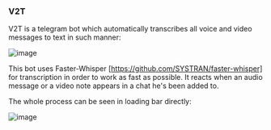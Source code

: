 ### V2T 
V2T is a telegram bot which automatically transcribes all voice and video messages to text in such manner:

![image](https://github.com/Shtirmann/V2T/assets/103894479/ca185921-5e7c-4f4f-bc7d-55db11a54627)

This bot uses Faster-Whisper [https://github.com/SYSTRAN/faster-whisper] for transcription in order to work as fast as possible.
It reacts when an audio message or a video note appears in a chat he's been added to. 

The whole process can be seen in loading bar directly:

![image](https://github.com/Shtirmann/V2T/assets/103894479/8d5cf378-26d3-4994-88b7-1d9689961d5c)

